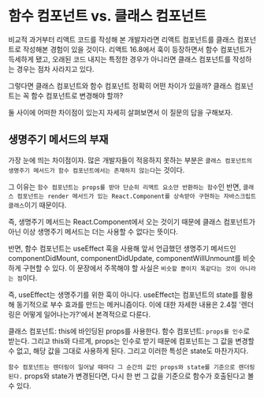 # 함수 컴포넌트 vs. 클래스 컴포넌트

비교적 과거부터 리액트 코드를 작성해 본 개발자라면 리액트 컴포넌트를 클래스 컴포넌트로 작성해본 경험이 있을 것이다. 리액트 16.8에서 훅이 등장하면서 함수 컴포넌트가 득세하게 됐고, 오래된 코드 내지는 특정한 경우가 아니라면 클래스 컴포넌트를 작성하는 경우는 점차 사라지고 있다.

그렇다면 클래스 컴포넌트와 함수 컴포넌트 정확히 어떤 차이가 있을까?
클래스 컴포넌트는 꼭 함수 컴포넌트로 변경해야 할까?

둘 사이에 어떠한 차이점이 있는지 자세히 살펴보면서 이 질문의 답을 구해보자.

## 생명주기 메서드의 부재

가장 눈에 띄는 차이점이자. 많은 개발자들이 적응하지 못하는 부분은 `클래스 컴포넌트의 생명주기 메서드가 함수 컴포넌트에서는 존재하지 않는다`는 것이다.

그 이유는 `함수 컴포넌트는 props를 받아 단순히 리액트 요소만 반환하는 함수`인 반면,
`클래스 컴포넌트는 render 메서드가 있는 React.Component를 상속받아 구현하는 자바스크립트 클래스`이기 때문이다.

즉, 생명주기 메서드는 React.Component에서 오는 것이기 때문에 클래스 컴포넌트가 아닌 이상 생명주기 메서드는 더는 사용할 수 없다는 뜻이다.

반면, 함수 컴포넌트는 useEffect 훅을 사용해 앞서 언급했던 생명주기 메서드인 componentDidMount, componentDidUpdate, componentWillUnmount를 비슷하게 구현할 수 있다. 이 문장에서 주목해야 할 사실은 `비슷할 뿐이지 똑같다는 것이 아니라는 점`이다.

즉, useEffect는 생명주기를 위한 훅이 아니다. useEffect는 컴포넌트의 state를 활용해 동기적으로 부수 효과를 만드는 메커니즘이다. 이에 대한 자세한 내용은 2.4절 '렌더링은 어떻게 일어나는가?'에서 본격적으로 다룬다.

클래스 컴포넌트: this에 바인딩된 props를 사용한다.
함수 컴포넌트: `props를 인수`로 받는다. 그리고 this와 다르게, props는 인수로 받기 때문에 컴포넌트는 그 값을 변경할 수 없고, 해당 값을 그대로 사용하게 된다. 그리고 이러한 특성은 state도 마찬가지다.

`함수 컴포넌트는 렌더링이 일어날 때마다 그 순간의 값인 props와 state를 기준으로 렌더링된다.` props와 state가 변경된다면, 다시 한 번 그 값을 기준으로 함수가 호출된다고 볼 수 있다.
